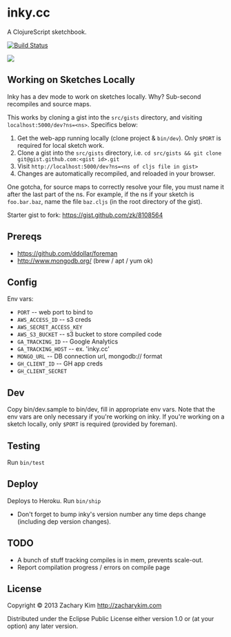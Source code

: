 # inky.cc

A ClojureScript sketchbook.

[![Build Status](https://travis-ci.org/zkim/nsfw.png)](https://travis-ci.org/zk/inky)

![](http://f.cl.ly/items/3N443a2i1m0j21053A3N/Screen%20Shot%202013-12-23%20at%203.45.41%20PM.png)


## Working on Sketches Locally

Inky has a dev mode to work on sketches locally. Why? Sub-second
recompiles and source maps.

This works by cloning a gist into the `src/gists` directory, and
visiting `localhost:5000/dev?ns=<ns>`. Specifics below:

1. Get the web-app running locally (clone project & `bin/dev`). Only
   `$PORT` is required for local sketch work.
2. Clone a gist into the `src/gists` directory, i.e. `cd src/gists &&
   git clone git@gist.github.com:<gist id>.git`
3. Visit `http://localhost:5000/dev?ns=<ns of cljs file in gist>`
4. Changes are automatically recompiled, and reloaded in your browser.

One gotcha, for source maps to correctly resolve your file, you must
name it after the last part of the ns. For example, if the ns if your
sketch is `foo.bar.baz`, name the file `baz.cljs` (in the root
directory of the gist).

Starter gist to fork: https://gist.github.com/zk/8108564


## Prereqs

* https://github.com/ddollar/foreman
* http://www.mongodb.org/ (brew / apt / yum ok)


## Config

Env vars:

* `PORT` -- web port to bind to
* `AWS_ACCESS_ID` -- s3 creds
* `AWS_SECRET_ACCESS_KEY`
* `AWS_S3_BUCKET` -- s3 bucket to store compiled code
* `GA_TRACKING_ID` -- Google Analytics
* `GA_TRACKING_HOST` -- ex. 'inky.cc'
* `MONGO_URL` -- DB connection url, mongodb:// format
* `GH_CLIENT_ID` -- GH app creds
* `GH_CLIENT_SECRET`


## Dev

Copy bin/dev.sample to bin/dev, fill in appropriate env vars. Note that the env vars are only necessary if you're working on inky. If you're working on a sketch locally, only `$PORT` is required (provided by foreman).


## Testing

Run `bin/test`


## Deploy

Deploys to Heroku. Run `bin/ship`

* Don't forget to bump inky's version number any time deps change
  (including dep version changes).


## TODO

* A bunch of stuff tracking compiles is in mem, prevents scale-out.
* Report compilation progress / errors on compile page


## License

Copyright © 2013 Zachary Kim http://zacharykim.com

Distributed under the Eclipse Public License either version 1.0 or (at
your option) any later version.
